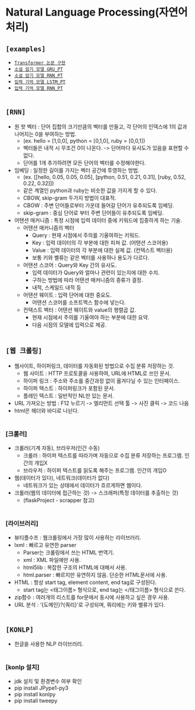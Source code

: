 # Natural Language Processing(자연어 처리)

## `[examples]`
* [`Transformer 논문 구현`](https://github.com/HiMyNameIsDavidKim/ML_Example/blob/main/NLP/transformer_paper.py)
* [`소설 암기 모델 GRU_PT`](https://github.com/HiMyNameIsDavidKim/ML_Example/blob/main/NLP/shakespeare_gru.py)
* [`소설 암기 모델 RNN_PT`](https://github.com/HiMyNameIsDavidKim/ML_Example/blob/main/NLP/shakespeare_rnn.py)
* [`입력 기억 모델 LSTM_PT`](https://github.com/HiMyNameIsDavidKim/ML_Example/blob/main/NLP/remember_lstm.py)
* [`입력 기억 모델 RNN_PT`](https://github.com/HiMyNameIsDavidKim/ML_Example/blob/main/NLP/remember_rnn.py)
<br><br>



## `[RNN]`
* 원 핫 벡터 : 단어 집합의 크기만큼의 벡터를 만들고, 각 단어의 인덱스에 1의 값과 나머지는 0을 부여하는 방법.
    * (ex. hello = [1,0,0], python = [0,1,0], ruby = [0,0,1])
    * 벡터들은 내적 시 무조건 0이 나온다. -> 단어마다 유사도가 있음을 표현할 수 없다.
    * 단어를 1개 추가하려면 모든 단어의 벡터를 수정해야한다.
* 임베딩 : 일정한 길이를 가지는 벡터 공간에 투영하는 방법.
    * (ex. [[hello, 0.05, 0.05, 0.05], [python, 0.51, 0.21, 0.31], [ruby, 0.52, 0.22, 0.32]])
    * 같은 계열인 python과 ruby는 비슷한 값을 가지게 할 수 있다.
    * CBOW, skip-gram 두가지 방법이 대표적.
    * CBOW : 주변 단어들로부터 가운데 들어갈 단어가 유추되도록 임베딩.
    * skip-gram : 중심 단어로 부터 주변 단어들이 유추되도록 임베딩.
* 어탠션 매커니즘 : 특정 시점에 입력 데이터 중에 키워드에 집중하게 하는 기술.
    * 어탠션 매커니즘의 벡터
        * Query : 현재 시점에서 주의를 기울여하는 키워드.
        * Key : 입력 데이터의 각 부분에 대한 피쳐 값. (어탠션 스코어용)
        * Value : 입력 데이터의 각 부분에 대한 실제 값. (컨텍스트 벡터용)
        * 보통 키와 벨류는 같은 벡터를 사용하나 용도가 다르다.
    * 어탠션 스코어 : Query와 Key 간의 유사도.
        * 입력 데이터가 Query와 얼마나 관련이 있는지에 대한 수치.
        * 구하는 방법에 따라 어탠션 매커니즘의 종류가 결정.
        * 내적, 스케일드 내적 등
    * 어탠션 웨이트 : 입력 단어에 대한 중요도.
        * 어탠션 스코어를 소프트맥스 함수에 넣는다.
    * 컨텍스트 벡터 : 어탠션 웨이트와 value의 행렬곱 값.
        * 현재 시점에서 주의를 기울여야 하는 부분에 대한 요약.
        * 다음 시점의 모델에 입력으로 제공.
<br><br>



## `[웹 크롤링]`
* 웹사이트, 하이퍼링크, 데이터를 자동화된 방법으로 수집 분류 저장하는 것.
    * 웹 사이트 : HTTP 프로토콜을 사용하여, URL에 HTML로 쓰인 문서.
    * 하이퍼 링크 : 주소와 주소를 중간과정 없이 옮겨다닐 수 있는 인터페이스.
    * 하이퍼 텍스트 : 하이퍼링크가 포함된 문서.
    * 플레인 텍스트 : 일반적인 NL만 있는 문서.
* URL 가져오는 방법 : F12 누르기 -> 엘리먼트 선택 툴 -> 사진 클릭 -> 코드 나옴
* html은 헤더와 바디로 나뉜다.
<br><br>

### [크롤러]
* 크롤러(기계 자동), 브라우저(인간 수동)
    * 크롤러 : 하이퍼 텍스트를 따라가며 자동으로 수집 분류 저장하는 프로그램. 인간의 개입X
    * 브라우저 : 하이퍼 텍스트를 읽도록 해주는 프로그램. 인간의 개입O
* 웹(데이터가 있다), 네트워크(데이터가 없다)
    * 네트워크가 있는 상태에서 데이터가 흐르게하면 웹이다.
* 크롤러(웹의 데이터에 접근하는 것) -> 스크래퍼(특정 데이터를 추출하는 것)
    * (flaskProject - scrapper 참고)
    <br><br>

### [라이브러리]
* 뷰티플수프 : 웹크롤링에서 가장 많이 사용하는 라이브러리.
* lxml : 빠르고 유연한 parser
    * Parser는 크롤링에서 쓰는 HTML 번역기.
    * xml : XML 파일에만 사용.
    * html5lib : 복잡한 구조의 HTML에 대해서 사용.
    * html.parser : 빠르지만 유연하지 않음. 단순한 HTML문서에 사용.
* HTML : 항상 start tag, element content, end tag로 구성된다.
    * start tag는 <태그이름> 형식으로, end tag는 </태그이름> 형식으로 쓴다.
* zip함수 : 여러개의 리스트를 for문에서 동시에 사용하고 싶은 경우 사용.
* URL 분석 : ‘{도메인}?{쿼리}’로 구성되며, 쿼리에는 키와 벨류가 있다.
<br><br>



## `[KONLP]`
* 한글을 사용한 NLP 라이브러리.
<br><br>



### [konlp 설치]
* jdk 설치 및 환경변수 여부 확인
* pip install JPype1-py3
* pip install konlpy
* pip install tweepy
<br><br>